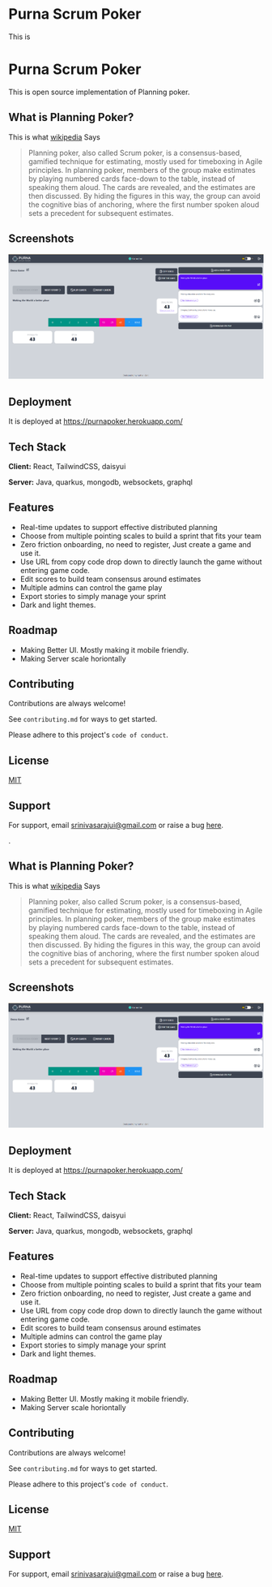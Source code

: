 # Purna Scrum Poker

This is

# Purna Scrum Poker

This is open source implementation of Planning poker.

## What is Planning Poker?

This is what [wikipedia](https://en.wikipedia.org/wiki/Planning_poker) Says

> Planning poker, also called Scrum poker, is a consensus-based, gamified technique for estimating, mostly used for timeboxing in Agile principles. In planning poker, members of the group make estimates by playing numbered cards face-down to the table, instead of speaking them aloud. The cards are revealed, and the estimates are then discussed. By hiding the figures in this way, the group can avoid the cognitive bias of anchoring, where the first number spoken aloud sets a precedent for subsequent estimates.

## Screenshots

![App Screenshot](./ScreenShot.png)

## Deployment

It is deployed at https://purnapoker.herokuapp.com/

## Tech Stack

**Client:** React, TailwindCSS, daisyui

**Server:** Java, quarkus, mongodb, websockets, graphql

## Features

- Real-time updates to support effective distributed planning
- Choose from multiple pointing scales to build a sprint that fits your team
- Zero friction onboarding, no need to register, Just create a game and use it.
- Use URL from copy code drop down to directly launch the game without entering game code.
- Edit scores to build team consensus around estimates
- Multiple admins can control the game play
- Export stories to simply manage your sprint
- Dark and light themes.

## Roadmap

- Making Better UI. Mostly making it mobile friendly.
- Making Server scale horiontally

## Contributing

Contributions are always welcome!

See `contributing.md` for ways to get started.

Please adhere to this project's `code of conduct`.

## License

[MIT](https://choosealicense.com/licenses/mit/)

## Support

For support, email srinivasarajui@gmail.com or raise a bug [here](https://github.com/srinivasarajui/purna-scrum-poker/issues).

.

## What is Planning Poker?

This is what [wikipedia](https://en.wikipedia.org/wiki/Planning_poker) Says

> Planning poker, also called Scrum poker, is a consensus-based, gamified technique for estimating, mostly used for timeboxing in Agile principles. In planning poker, members of the group make estimates by playing numbered cards face-down to the table, instead of speaking them aloud. The cards are revealed, and the estimates are then discussed. By hiding the figures in this way, the group can avoid the cognitive bias of anchoring, where the first number spoken aloud sets a precedent for subsequent estimates.

## Screenshots

![App Screenshot](./ScreenShot.png)

## Deployment

It is deployed at https://purnapoker.herokuapp.com/

## Tech Stack

**Client:** React, TailwindCSS, daisyui

**Server:** Java, quarkus, mongodb, websockets, graphql

## Features

- Real-time updates to support effective distributed planning
- Choose from multiple pointing scales to build a sprint that fits your team
- Zero friction onboarding, no need to register, Just create a game and use it.
- Use URL from copy code drop down to directly launch the game without entering game code.
- Edit scores to build team consensus around estimates
- Multiple admins can control the game play
- Export stories to simply manage your sprint
- Dark and light themes.

## Roadmap

- Making Better UI. Mostly making it mobile friendly.
- Making Server scale horiontally

## Contributing

Contributions are always welcome!

See `contributing.md` for ways to get started.

Please adhere to this project's `code of conduct`.

## License

[MIT](https://choosealicense.com/licenses/mit/)

## Support

For support, email srinivasarajui@gmail.com or raise a bug [here](https://github.com/srinivasarajui/purna-scrum-poker/issues).
